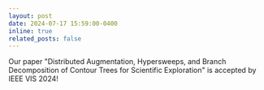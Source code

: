 ```yaml
---
layout: post
date: 2024-07-17 15:59:00-0400
inline: true
related_posts: false
---
```


Our paper "Distributed Augmentation, Hypersweeps, and Branch Decomposition of Contour Trees for Scientific Exploration" is accepted by IEEE VIS 2024!
